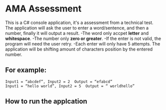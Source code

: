 # AMA Assessment

This is a C# console application, it's a assessment from a technical test.
The application will ask the user to enter a word/sentence, and then a number, finally it will output a result.
-The word only accpet **letter** and **whitespace**.
-The number only **zero or greater**.
-If the enter is not valid, the program will need the user retry.
-Each enter will only have 5 attempts.
The application will be shifting amount of characters position by the entered number.

## For example:

```
Input1 = “abcdef”, Input2 = 2  Output = “efabcd”
Input1 = “hello world”, Input2 = 5  Output = “ worldhello”
```

## How to run the applcation
